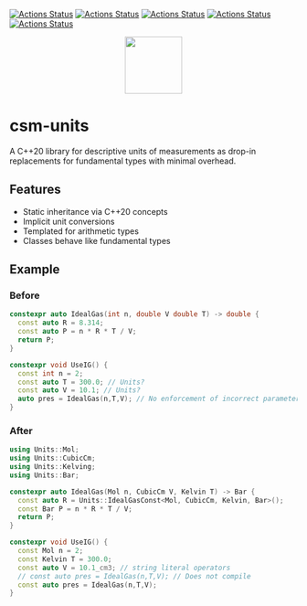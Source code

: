 [![Actions Status](https://github.com/sddale/csm-units/workflows/MacOS/badge.svg)](https://github.com/sddale/csm-units/actions)
[![Actions Status](https://github.com/sddale/csm-units/workflows/Windows/badge.svg)](https://github.com/sddale/csm-units/actions)
[![Actions Status](https://github.com/sddale/csm-units/workflows/Ubuntu/badge.svg)](https://github.com/sddale/csm-units/actions)
[![Actions Status](https://github.com/sddale/csm-units/workflows/Style/badge.svg)](https://github.com/sddale/csm-units/actions)
[![Actions Status](https://github.com/sddale/csm-units/workflows/Install/badge.svg)](https://github.com/sddale/csm-units/actions)
<!-- [![codecov](https://codecov.io/gh/sddale/csm-units/branch/master/graph/badge.svg)](https://codecov.io/gh/sddale/csm-units) -->

<p align="center">
  <img src="https://www.mines.edu/wp-content/uploads/assets/logo_eee_rev_4c_r.png" height="100" width="auto" />
</p>

# csm-units

A C++20 library for descriptive units of measurements as drop-in replacements for fundamental types with minimal overhead.

## Features

- Static inheritance via C++20 concepts
- Implicit unit conversions
- Templated for arithmetic types
- Classes behave like fundamental types

## Example

### Before

```cpp
constexpr auto IdealGas(int n, double V double T) -> double {
  const auto R = 8.314;
  const auto P = n * R * T / V;
  return P;
}

constexpr void UseIG() {
  const int n = 2;
  const auto T = 300.0; // Units?
  const auto V = 10.1; // Units?
  auto pres = IdealGas(n,T,V); // No enforcement of incorrect parameter order
}
```

### After
```cpp
using Units::Mol;
using Units::CubicCm;
using Units::Kelving;
using Units::Bar;

constexpr auto IdealGas(Mol n, CubicCm V, Kelvin T) -> Bar {
  const auto R = Units::IdealGasConst<Mol, CubicCm, Kelvin, Bar>(); 
  const Bar P = n * R * T / V;
  return P;
}

constexpr void UseIG() {
  const Mol n = 2;
  const Kelvin T = 300.0; 
  const auto V = 10.1_cm3; // string literal operators 
  // const auto pres = IdealGas(n,T,V); // Does not compile
  const auto pres = IdealGas(n,T,V);
}
```
